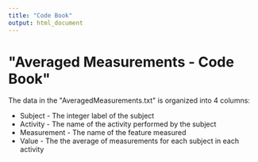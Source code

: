 ```yaml
---
title: "Code Book"
output: html_document
---
```


# "Averaged Measurements - Code Book"

The data in the "AveragedMeasurements.txt" is organized into 4 columns:
* Subject - The integer label of the subject
* Activity - The name of the activity performed by the subject
* Measurement - The name of the feature measured
* Value - The the average of measurements for each subject in each activity



